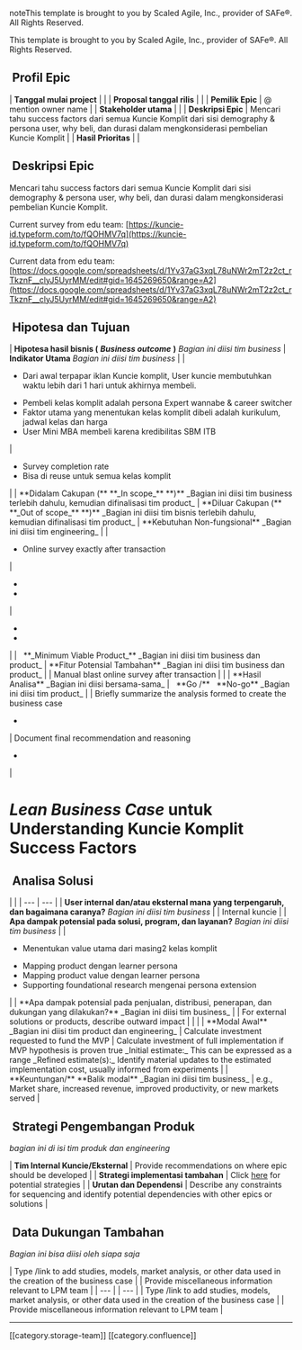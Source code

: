noteThis template is brought to you by Scaled Agile, Inc., provider of SAFe®. All Rights Reserved.

This template is brought to you by Scaled Agile, Inc., provider of SAFe®. All Rights Reserved.


##  Profil Epic


|  **Tanggal mulai project**  |  | 
|  **Proposal tanggal rilis**  |  | 
|  **Pemilik Epic**  | @ mention owner name | 
|  **Stakeholder utama**  |  | 
|  **Deskripsi Epic**  | Mencari tahu success factors dari semua Kuncie Komplit dari sisi demography & persona user, why beli, dan durasi dalam mengkonsiderasi pembelian Kuncie Komplit | 
|  **Hasil Prioritas**  |  | 


##  Deskripsi Epic
Mencari tahu success factors dari semua Kuncie Komplit dari sisi demography & persona user, why beli, dan durasi dalam mengkonsiderasi pembelian Kuncie Komplit. 



Current survey from edu team: [https://kuncie-id.typeform.com/to/fQOHMV7q](https://kuncie-id.typeform.com/to/fQOHMV7q)

Current data from edu team: [https://docs.google.com/spreadsheets/d/1Yv37aG3xqL78uNWr2mT2z2ct_rTkznF__clyJ5UyrMM/edit#gid=1645269650&range=A2](https://docs.google.com/spreadsheets/d/1Yv37aG3xqL78uNWr2mT2z2ct_rTkznF__clyJ5UyrMM/edit#gid=1645269650&range=A2)


##  Hipotesa dan Tujuan


|  **Hipotesa hasil bisnis (**  **_Business outcome_**  **)**  _Bagian ini diisi tim business_  |  **Indikator Utama**  _Bagian ini diisi tim business_  | 
| <ul><li>Dari awal terpapar iklan Kuncie komplit, User kuncie membutuhkan waktu lebih dari 1 hari untuk akhirnya membeli. 

</li><li>Pembeli kelas komplit adalah persona Expert wannabe & career switcher

</li><li>Faktor utama yang menentukan kelas komplit dibeli adalah kurikulum, jadwal kelas dan harga

</li><li>User Mini MBA membeli karena kredibilitas SBM ITB

</li></ul> | <ul><li>Survey completion rate

</li><li>Bisa di reuse untuk semua kelas komplit

</li></ul> | 
|  **Didalam Cakupan (**  **_In scope_**  **)**  _Bagian ini diisi tim business terlebih dahulu, kemudian difinalisasi tim product_  |  **Diluar Cakupan (**  **_Out of scope_**  **)**  _Bagian ini diisi tim bisnis terlebih dahulu, kemudian difinalisasi tim product_  |  **Kebutuhan Non-fungsional**  _Bagian ini diisi tim engineering_  | 
| <ul><li>Online survey exactly after transaction

</li></ul> | <ul><li>

</li><li>

</li></ul> | <ul><li>

</li><li>

</li></ul> | 
|   **_Minimum Viable Product_**  _Bagian ini diisi tim business dan product_  |  **Fitur Potensial Tambahan**  _Bagian ini diisi tim business dan product_  | 
| Manual blast online survey after transaction |  | 
|  **Hasil Analisa**  _Bagian ini diisi bersama-sama_  |   **Go /**   **No-go**  _Bagian ini diisi tim product_  | 
| Briefly summarize the analysis formed to create the business case<ul><li>

</li></ul> | Document final recommendation and reasoning<ul><li>

</li></ul> | 


#  _Lean Business Case_  untuk Understanding Kuncie Komplit Success Factors

##  Analisa Solusi


|  | 
|  --- |  --- | 
|  **User internal dan/atau eksternal mana yang terpengaruh, dan bagaimana caranya?**  _Bagian ini diisi tim business_  | 
| Internal kuncie | 
|  **Apa dampak potensial pada solusi, program, dan layanan?**  _Bagian ini diisi tim business_  | 
| <ul><li>Menentukan value utama dari masing2 kelas komplit

</li><li>Mapping product dengan learner persona

</li><li>Mapping product value dengan learner persona

</li><li>Supporting foundational research mengenai persona extension

</li></ul> | 
|  **Apa dampak potensial pada penjualan, distribusi, penerapan, dan dukungan yang dilakukan?**  _Bagian ini diisi tim business_  | 
| For external solutions or products, describe outward impact | 
|  | 
|  **Modal Awal**  _Bagian ini diisi tim product dan engineering_  | Calculate investment requested to fund the MVP | Calculate investment of full implementation if MVP hypothesis is proven true _Initial estimate:_  This can be expressed as a range _Refined estimate(s):_  Identify material updates to the estimated implementation cost, usually informed from experiments | 
|  **Keuntungan/**  **Balik modal**  _Bagian ini diisi tim business_  | e.g., Market share, increased revenue, improved productivity, or new markets served | 


##  Strategi Pengembangan Produk
 _bagian ini di isi tim produk dan engineering_ 



|  **Tim Internal Kuncie/Eksternal**  | Provide recommendations on where epic should be developed | 
|  **Strategi implementasi tambahan**  | Click [here](https://www.scaledagileframework.com/implementation-strategies-for-business-epics/) for potential strategies | 
|  **Urutan dan Dependensi**  | Describe any constraints for sequencing and identify potential dependencies with other epics or solutions | 


##  Data Dukungan Tambahan
 _Bagian ini bisa diisi oleh siapa saja_ 



| Type /link to add studies, models, market analysis, or other data used in the creation of the business case | 
| Provide miscellaneous information relevant to LPM team | 
|  --- | 
|  --- | 
| Type /link to add studies, models, market analysis, or other data used in the creation of the business case | 
| Provide miscellaneous information relevant to LPM team | 



*****

[[category.storage-team]] 
[[category.confluence]] 
